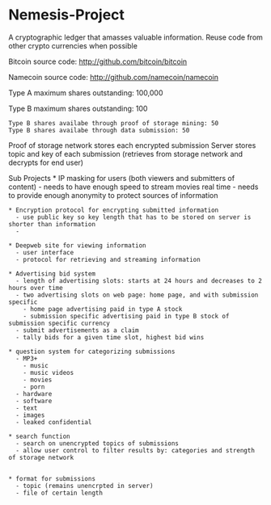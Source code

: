 Nemesis-Project
===============

A cryptographic ledger that amasses valuable information.  Reuse code from other crypto currencies when possible

Bitcoin source code:
http://github.com/bitcoin/bitcoin

Namecoin source code:
http://github.com/namecoin/namecoin

Type A maximum shares outstanding: 100,000

Type B maximum shares outstanding: 100

    Type B shares availabe through proof of storage mining: 50
    Type B shares availabe through data submission: 50
    
Proof of storage network stores each encrypted submission
Server stores topic and key of each submission (retrieves from storage network and decrypts for end user)

  Sub Projects
    * IP masking for users (both viewers and submitters of content)
      - needs to have enough speed to stream movies real time
      - needs to provide enough anonymity to protect sources of information
    
    * Encryption protocol for encrypting submitted information
      - use public key so key length that has to be stored on server is shorter than information
      - 
      
    * Deepweb site for viewing information
      - user interface
      - protocol for retrieving and streaming information
    
    * Advertising bid system
      - length of advertising slots: starts at 24 hours and decreases to 2 hours over time
      - two advertising slots on web page: home page, and with submission specific
        - home page advertising paid in type A stock
        - submission specific advertising paid in type B stock of submission specific currency
      - submit advertisements as a claim
      - tally bids for a given time slot, highest bid wins
    
    * question system for categorizing submissions
      - MP3+
        - music
        - music videos
        - movies
        - porn
      - hardware
      - software
      - text
      - images
      - leaked confidential
      
    * search function
      - search on unencrypted topics of submissions
      - allow user control to filter results by: categories and strength of storage network


    * format for submissions
      - topic (remains unencrpted in server)
      - file of certain length

